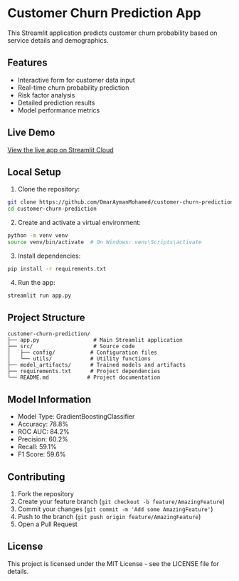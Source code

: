 # Customer Churn Prediction App

This Streamlit application predicts customer churn probability based on service details and demographics.

## Features

- Interactive form for customer data input
- Real-time churn probability prediction
- Risk factor analysis
- Detailed prediction results
- Model performance metrics

## Live Demo

[View the live app on Streamlit Cloud](https://omaraymanmohamed-customer-churn-prediction-app-xxxxx.streamlit.app)

## Local Setup

1. Clone the repository:
```bash
git clone https://github.com/OmarAymanMohamed/customer-churn-prediction.git
cd customer-churn-prediction
```

2. Create and activate a virtual environment:
```bash
python -m venv venv
source venv/bin/activate  # On Windows: venv\Scripts\activate
```

3. Install dependencies:
```bash
pip install -r requirements.txt
```

4. Run the app:
```bash
streamlit run app.py
```

## Project Structure

```
customer-churn-prediction/
├── app.py                 # Main Streamlit application
├── src/                   # Source code
│   ├── config/           # Configuration files
│   └── utils/            # Utility functions
├── model_artifacts/      # Trained models and artifacts
├── requirements.txt      # Project dependencies
└── README.md            # Project documentation
```

## Model Information

- Model Type: GradientBoostingClassifier
- Accuracy: 78.8%
- ROC AUC: 84.2%
- Precision: 60.2%
- Recall: 59.1%
- F1 Score: 59.6%

## Contributing

1. Fork the repository
2. Create your feature branch (`git checkout -b feature/AmazingFeature`)
3. Commit your changes (`git commit -m 'Add some AmazingFeature'`)
4. Push to the branch (`git push origin feature/AmazingFeature`)
5. Open a Pull Request

## License

This project is licensed under the MIT License - see the LICENSE file for details. 